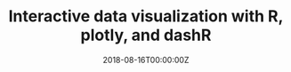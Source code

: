 ---
title: 'Interactive data visualization with R, plotly, and dashR'
authors:
- Carson Sievert
date: '2018-08-16T00:00:00Z'

# Schedule page publish date (NOT proceeding's date).
publishDate: '20001-01-01T00:00:00Z'

# proceeding type.
# Legend: 0 = Uncategorized; 1 = Talk, 2 = Keynote, 3 = Workshop
# To add more update publications_types.toml and en.yaml
proceeding_types: ['3']

# proceeding name and optional abbreviated proceeding name.
proceeding: Presented at 2018 Conference
proceeding_short: Presented at 2018 Conference

abstract: 

tags:
- RStudio
featured: false

links:
url_slides: ''
url_video: ''

---